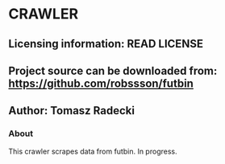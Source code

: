 CRAWLER
=======

Licensing information: READ LICENSE
---
Project source can be downloaded from: https://github.com/robssson/futbin
---

Author: Tomasz Radecki
---
### About

This crawler scrapes data from futbin.
In progress.